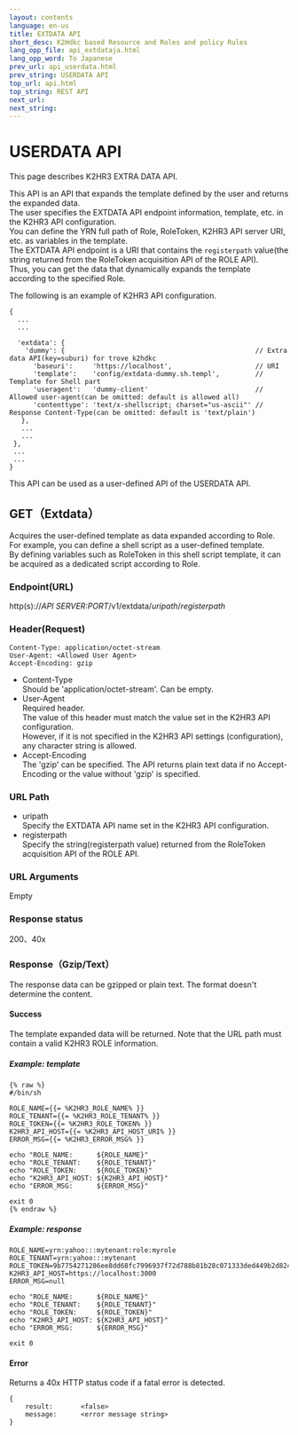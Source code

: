 ```yaml
---
layout: contents
language: en-us
title: EXTDATA API
short_desc: K2Hdkc based Resource and Roles and policy Rules
lang_opp_file: api_extdataja.html
lang_opp_word: To Japanese
prev_url: api_userdata.html
prev_string: USERDATA API
top_url: api.html
top_string: REST API
next_url: 
next_string: 
---
```


# USERDATA API
This page describes K2HR3 EXTRA DATA API.  

This API is an API that expands the template defined by the user and returns the expanded data.  
The user specifies the EXTDATA API endpoint information, template, etc. in the K2HR3 API configuration.  
You can define the YRN full path of Role, RoleToken, K2HR3 API server URI, etc. as variables in the template.  
The EXTDATA API endpoint is a URI that contains the `registerpath` value(the string returned from the RoleToken acquisition API of the ROLE API).  
Thus, you can get the data that dynamically expands the template according to the specified Role.  

The following is an example of K2HR3 API configuration.  
```
{
  ...
  ...

  'extdata': {
    'dummy': {                                                // Extra data API(key=suburi) for trove k2hdkc
      'baseuri':     'https://localhost',                     // URI
      'template':    'config/extdata-dummy.sh.templ',         // Template for Shell part
      'useragent':   'dummy-client'                           // Allowed user-agent(can be omitted: default is allowed all)
      'contenttype': 'text/x-shellscript; charset="us-ascii"' // Response Content-Type(can be omitted: default is 'text/plain')
   },
   ...
   ...
 },
 ...
 ...
}
```

This API can be used as a user-defined API of the USERDATA API.  

## GET（Extdata）
Acquires the user-defined template as data expanded according to Role.  
For example, you can define a shell script as a user-defined template.  
By defining variables such as RoleToken in this shell script template, it can be acquired as a dedicated script according to Role.  

### Endpoint(URL)
http(s)://_API SERVER:PORT_/v1/extdata/_uripath_/_registerpath_

### Header(Request)
```
Content-Type: application/octet-stream
User-Agent: <Allowed User Agent>
Accept-Encoding: gzip
```
- Content-Type  
Should be 'application/octet-stream'. Can be empty.  
- User-Agent  
Required header.  
The value of this header must match the value set in the K2HR3 API configuration.  
However, if it is not specified in the K2HR3 API settings (configuration), any character string is allowed.  
- Accept-Encoding  
The 'gzip' can be specified. The API returns plain text data if no Accept-Encoding or the value without 'gzip' is specified.  

### URL Path
- uripath  
Specify the EXTDATA API name set in the K2HR3 API configuration.  
- registerpath  
Specify the string(registerpath value) returned from the RoleToken acquisition API of the ROLE API.  

### URL Arguments
Empty

### Response status
200、40x

### Response（Gzip/Text）
The response data can be gzipped or plain text. The format doesn't determine the content.

#### Success
The template expanded data will be returned. Note that the URL path must contain a valid K2HR3 ROLE information.

##### Example: template
```
{% raw %}
#/bin/sh

ROLE_NAME={{= %K2HR3_ROLE_NAME% }}
ROLE_TENANT={{= %K2HR3_ROLE_TENANT% }}
ROLE_TOKEN={{= %K2HR3_ROLE_TOKEN% }}
K2HR3_API_HOST={{= %K2HR3_API_HOST_URI% }}
ERROR_MSG={{= %K2HR3_ERROR_MSG% }}

echo "ROLE_NAME:      ${ROLE_NAME}"
echo "ROLE_TENANT:    ${ROLE_TENANT}"
echo "ROLE_TOKEN:     ${ROLE_TOKEN}"
echo "K2HR3_API_HOST: ${K2HR3_API_HOST}"
echo "ERROR_MSG:      ${ERROR_MSG}"

exit 0
{% endraw %}
```

##### Example: response
```
ROLE_NAME=yrn:yahoo:::mytenant:role:myrole
ROLE_TENANT=yrn:yahoo:::mytenant
ROLE_TOKEN=9b7754271286ee8dd68fc7996937f72d788b81b28c071333ded449b2d824636b
K2HR3_API_HOST=https://localhost:3000
ERROR_MSG=null

echo "ROLE_NAME:      ${ROLE_NAME}"
echo "ROLE_TENANT:    ${ROLE_TENANT}"
echo "ROLE_TOKEN:     ${ROLE_TOKEN}"
echo "K2HR3_API_HOST: ${K2HR3_API_HOST}"
echo "ERROR_MSG:      ${ERROR_MSG}"

exit 0
```

#### Error
Returns a 40x HTTP status code if a fatal error is detected.
```
{
    result:       <false>
    message:      <error message string>
}
```
